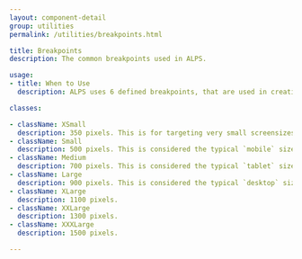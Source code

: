 ```yaml
---
layout: component-detail
group: utilities
permalink: /utilities/breakpoints.html

title: Breakpoints
description: The common breakpoints used in ALPS.

usage:
- title: When to Use
  description: ALPS uses 6 defined breakpoints, that are used in creating the SASS files.

classes:

- className: XSmall
  description: 350 pixels. This is for targeting very small screensizes.
- className: Small
  description: 500 pixels. This is considered the typical `mobile` size.
- className: Medium
  description: 700 pixels. This is considered the typical `tablet` size.
- className: Large
  description: 900 pixels. This is considered the typical `desktop` size.
- className: XLarge
  description: 1100 pixels.
- className: XXLarge
  description: 1300 pixels.
- className: XXXLarge
  description: 1500 pixels.

---
```

